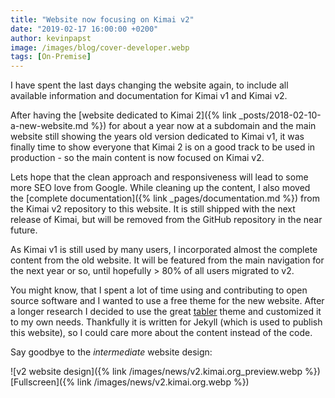 ```yaml
---
title: "Website now focusing on Kimai v2"
date: "2019-02-17 16:00:00 +0200"
author: kevinpapst
image: /images/blog/cover-developer.webp
tags: [On-Premise]
---
```


I have spent the last days changing the website again, to include all available information and documentation for Kimai v1 and Kimai v2.

After having the [website dedicated to Kimai 2]({% link _posts/2018-02-10-a-new-website.md %}) for about a year now at 
a subdomain and the main website still showing the years old version dedicated to Kimai v1, it was finally time to 
show everyone that Kimai 2 is on a good track to be used in production - so the main content is now focused on Kimai v2.

Lets hope that the clean approach and responsiveness will lead to some more SEO love from Google. 
While cleaning up the content, I also moved the [complete documentation]({% link _pages/documentation.md %}) from the Kimai v2 repository to this website.
It is still shipped with the next release of Kimai, but will be removed from the GitHub repository in the near future.

As Kimai v1 is still used by many users, I incorporated almost the complete content from the old website. 
It will be featured from the main navigation for the next year or so, until hopefully > 80% of all users migrated to v2.   

You might know, that I spent a lot of time using and contributing to open source software and I wanted to use a free theme for the new website.
After a longer research I decided to use the great [tabler](https://tabler.io/) theme and customized it to my own needs.
Thankfully it is written for Jekyll (which is used to publish this website), so I could care more about the content instead of the code.

Say goodbye to the *intermediate* website design:

![v2 website design]({% link /images/news/v2.kimai.org_preview.webp %})
[Fullscreen]({% link /images/news/v2.kimai.org.webp %})
